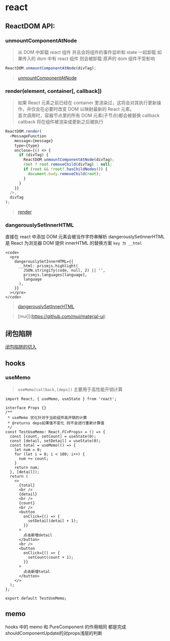 # react

## ReactDOM API:

### unmountComponentAtNode

> 从 DOM 中卸载 react 组件 并且会将组件的事件监听和 state 一起卸载 如果传入的 dom 中有 react 组件 则会被卸载 原声的 dom 组件不受影响

```js
ReactDOM.unmountComponentAtNode(divTag);
```

> [unmountComponentAtNode](https://zh-hans.reactjs.org/docs/react-dom.html#unmountcomponentatnode)

### render(element, container[, callback])

> 如果 React 元素之前已经在 container 里渲染过，这将会对其执行更新操作，并仅会在必要时改变 DOM 以映射最新的 React 元素。<br />
> 首次调用时，容器节点里的所有 DOM 元素(子节点)都会被替换
> callback callback 将在组件被渲染或更新之后被执行

```js
ReactDOM.render(
  <MessageFunction
    message={message}
    type={type}
    onclose={() => {
      if (divTag) {
        ReactDOM.unmountComponentAtNode(divTag);
        root ? root.removeChild(divTag) : null;
        if (root && !root?.hasChildNodes()) {
          document.body.removeChild(root);
        }
      }
    }}
  />,
  divTag
);
```

> [render](https://zh-hans.reactjs.org/docs/react-dom.html#render)

### dangerouslySetInnerHTML

直接在 react 中添加 DOM 元素会被当作字符串解析
dangerouslySetInnerHTML 是 React 为浏览器 DOM 提供 innerHTML 的替换方案 `key 为 __html`

```tsx
<code>
  <pre
    dangerouslySetInnerHTML={{
      __html: prismjs.highlight(
        JSON.stringify(code, null, 2) || '',
        prismjs.languages[language],
        language
      ),
    }}
  ></pre>
</code>
```

> [dangerouslySetInnerHTML](https://zh-hans.reactjs.org/docs/dom-elements.html#dangerouslysetinnerhtml)

> [mui]](https://github.com/mui/material-ui)

## 闭包陷阱

[闭包陷阱的切入](https://juejin.cn/post/6844904193044512782)

## hooks

### useMemo

> `useMemo(callback,[deps])` 主要用于高性能开销计算

```tsx
import React, { useMemo, useState } from 'react';

interface Props {}
/**
 * useMemo 优化针对于当前组件高开销的计算
 * @returns deps如果值不变化 则不会进行重新计算值
 */
const TestUseMemo: React.FC<Props> = () => {
  const [count, setCount] = useState(0);
  const [detail, setDetail] = useState(0);
  const total = useMemo(() => {
    let num = 0;
    for (let i = 0; i < 100; i++) {
      num += count;
    }
    return num;
  }, [detail]);
  return (
    <>
      {total}
      <br />
      {detail}
      <br />
      {count}
      <br />
      <button
        onClick={() => {
          setDetail(detail + 1);
        }}
      >
        点击新增detail
      </button>
      <br />
      <button
        onClick={() => {
          setCount(count + 1);
        }}
      >
        点击新增total
      </button>
    </>
  );
};

export default TestUseMemo;
```

## memo

hooks 中的 memo 和 PureComponent 的作用相同 都是完成shouldComponentUpdate的对props浅层的判断
